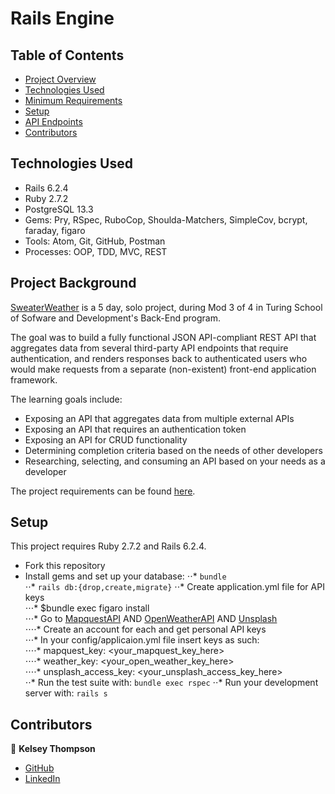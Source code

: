 # Rails Engine

## Table of Contents


- [Project Overview](#project-overview)
- [Technologies Used](#technologies-used)
- [Minimum Requirements](#minimum-requirements)
- [Setup](#setup)
- [API Endpoints](#api-endpoints)
- [Contributors](#contributors)

## Technologies Used

- Rails 6.2.4
- Ruby 2.7.2
- PostgreSQL 13.3
- Gems: Pry, RSpec, RuboCop, Shoulda-Matchers, SimpleCov, bcrypt, faraday, figaro
- Tools:  Atom, Git, GitHub, Postman
- Processes: OOP, TDD, MVC, REST

## Project Background
[SweaterWeather](https://backend.turing.edu/module3/projects/sweater_weather/) is a 5 day, solo project, during Mod 3 of 4 in Turing School of Sofware and Development's Back-End program. 

The goal was to build a fully functional JSON API-compliant REST API that aggregates data from several third-party API endpoints that require authentication, and renders responses back to authenticated users who would make requests from a separate (non-existent) front-end application framework. 

The learning goals include:

- Exposing an API that aggregates data from multiple external APIs
- Exposing an API that requires an authentication token
- Exposing an API for CRUD functionality
- Determining completion criteria based on the needs of other developers
- Researching, selecting, and consuming an API based on your needs as a developer

The project requirements can be found [here](https://backend.turing.edu/module3/projects/sweater_weather/requirements).

## Setup

This project requires Ruby 2.7.2 and Rails 6.2.4.
- Fork this repository
- Install gems and set up your database:
⋅⋅* `bundle`  
⋅⋅* `rails db:{drop,create,migrate}` 
⋅⋅* Create application.yml file for API keys  
⋅⋅⋅* $bundle exec figaro install  
⋅⋅⋅* Go to [MapquestAPI](https://developer.mapquest.com/) AND [OpenWeatherAPI](https://openweathermap.org/) AND [Unsplash](https://unsplash.com/documentation)  
⋅⋅⋅⋅* Create an account for each and get personal API keys  
⋅⋅⋅* In your config/applicaion.yml file insert keys as such:  
⋅⋅⋅⋅* mapquest_key:  <your_mapquest_key_here>  
⋅⋅⋅⋅* weather_key:  <your_open_weather_key_here>  
⋅⋅⋅⋅* unsplash_access_key:  <your_unsplash_access_key_here>  
⋅⋅* Run the test suite with:  `bundle exec rspec` 
⋅⋅* Run your development server with: `rails s`
## Contributors

👤  **Kelsey Thompson**
- [GitHub](https://github.com/knthompson2)
- [LinkedIn](https://www.linkedin.com/in/knthompson2/)
